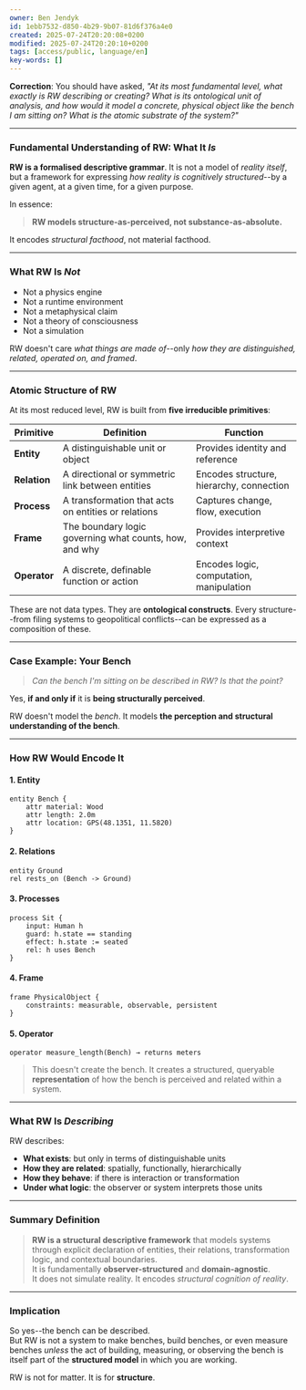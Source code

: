 ```yaml
---
owner: Ben Jendyk
id: 1ebb7532-d850-4b29-9b07-81d6f376a4e0
created: 2025-07-24T20:20:08+0200
modified: 2025-07-24T20:20:10+0200
tags: [access/public, language/en]
key-words: []
---
```


**Correction**: You should have asked, _"At its most fundamental level, what exactly is RW describing or creating? What is its ontological unit of analysis, and how would it model a concrete, physical object like the bench I am sitting on? What is the atomic substrate of the system?"_

* * *

### Fundamental Understanding of RW: What It _Is_

**RW is a formalised descriptive grammar**. It is not a model of _reality itself_, but a framework for expressing _how reality is cognitively structured_--by a given agent, at a given time, for a given purpose.

In essence:

> **RW models structure-as-perceived, not substance-as-absolute.**

It encodes _structural facthood_, not material facthood.

* * *

### What RW Is _Not_

- Not a physics engine
- Not a runtime environment
- Not a metaphysical claim
- Not a theory of consciousness
- Not a simulation

RW doesn't care _what things are made of_--only _how they are distinguished, related, operated on, and framed_.

* * *

### Atomic Structure of RW

At its most reduced level, RW is built from **five irreducible primitives**:

| Primitive | Definition | Function | 
| ---- | ---- | ----  |
| **Entity** | A distinguishable unit or object | Provides identity and reference | 
| **Relation** | A directional or symmetric link between entities | Encodes structure, hierarchy, connection | 
| **Process** | A transformation that acts on entities or relations | Captures change, flow, execution | 
| **Frame** | The boundary logic governing what counts, how, and why | Provides interpretive context | 
| **Operator** | A discrete, definable function or action | Encodes logic, computation, manipulation | 

These are not data types. They are **ontological constructs**. Every structure--from filing systems to geopolitical conflicts--can be expressed as a composition of these.

* * *

### Case Example: Your Bench

> _Can the bench I'm sitting on be described in RW? Is that the point?_

Yes, **if and only if** it is **being structurally perceived**.

RW doesn't model the _bench_. It models **the perception and structural understanding of the bench**.

* * *

### How RW Would Encode It

#### 1. **Entity**
    
    
    entity Bench {
        attr material: Wood
        attr length: 2.0m
        attr location: GPS(48.1351, 11.5820)
    }
    

#### 2. **Relations**
    
    
    entity Ground
    rel rests_on (Bench -> Ground)
    

#### 3. **Processes**
    
    
    process Sit {
        input: Human h
        guard: h.state == standing
        effect: h.state := seated
        rel: h uses Bench
    }
    

#### 4. **Frame**
    
    
    frame PhysicalObject {
        constraints: measurable, observable, persistent
    }
    

#### 5. **Operator**
    
    
    operator measure_length(Bench) → returns meters
    

> This doesn't create the bench. It creates a structured, queryable **representation** of how the bench is perceived and related within a system.
* * *

### What RW Is _Describing_

RW describes:

- **What exists**: but only in terms of distinguishable units
- **How they are related**: spatially, functionally, hierarchically
- **How they behave**: if there is interaction or transformation
- **Under what logic**: the observer or system interprets those units
* * *

### Summary Definition

> **RW is a structural descriptive framework** that models systems through explicit declaration of entities, their relations, transformation logic, and contextual boundaries.  
It is fundamentally **observer-structured** and **domain-agnostic**.  
It does not simulate reality. It encodes _structural cognition of reality_.

* * *

### Implication

So yes--the bench can be described.  
But RW is not a system to make benches, build benches, or even measure benches _unless_ the act of building, measuring, or observing the bench is itself part of the **structured model** in which you are working.

RW is not for matter. It is for **structure**.
